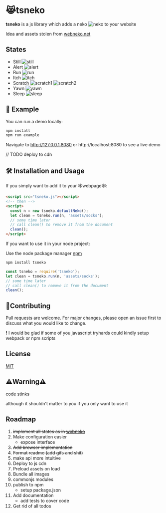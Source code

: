 # 😹tsneko

**tsneko** is a js library which adds a neko ![neko](https://i.imgur.com/2Q9Nhj0.gif) to your website

Idea and assets stolen from [webneko.net](https://webneko.net/)

## States

- Still ![still](https://i.imgur.com/ixYXHSM.gif)
- Alert ![alert](https://i.imgur.com/2Q9Nhj0.gif)
- Run ![run](https://i.imgur.com/qRQA28H.gif)
- Itch ![itch](https://i.imgur.com/oWLmyXq.gif)
- Scratch ![scratch1](https://i.imgur.com/OsKf8R3.gif) ![scratch2](https://i.imgur.com/1afy1GF.gif)
- Yawn ![yawn](https://i.imgur.com/HStNSdN.gif)
- Sleep ![sleep](https://i.imgur.com/oFRAKC4.gif)

## 🚀 Example

You can run a demo locally:

```bash
npm install
npm run example
```

Navigate to http://127.0.0.1:8080 or http://localhost:8080 to see a live demo

// TODO deploy to cdn

## 🛠️ Installation and Usage

If you simply want to add it to your 🕸️webpage🕸️:

```html
<script src="tsneko.js"></script>
<!-- then -->
<script>
  const n = new tsneko.defaultNeko();
  let clean = tsneko.run(n, 'assets/socks');
  // some time later
  // call clean() to remove it from the document
  clean();
</script>
```

If you want to use it in your node project:

Use the node package manager [npm](https://www.npmjs.com/)

```bash
npm install tsneko
```

```javascript
const tsneko = require('tsneko');
let clean = tsneko.run(n, 'assets/socks');
// some time later
// call clean() to remove it from the document
clean();
```

## 🎉Contributing

Pull requests are welcome. For major changes, please open an issue first to discuss what you would like to change.

**!** I would be glad if some of you javascript tryhards could kindly setup webpack or npm scripts

## License

[MIT](https://choosealicense.com/licenses/mit/)

## ⚠️Warning⚠️

code stinks

although it shouldn't matter to you if you only want to use it

## Roadmap

1. <del>implement all states as in [webneko](https://webneko.net/)</del>
2. Make configuration easier
   - expose interface
3. <del>Add browser implementation</del>
4. <del>Format readme (add gifs and shit)</del>
5. make api more intuitive
6. Deploy to js cdn
7. Preload assets on load
8. Bundle all images
9. commonjs modules
10. publish to npm
    - setup package.json
11. Add documentation
    - add tests to cover code
12. Get rid of all todos
